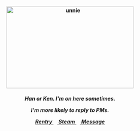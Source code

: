 <h4 align="center">
<img src="https://64.media.tumblr.com/feb295c8eda8aea26525ae782cdd9b8e/88ddfdb09b172908-07/s400x600/8e7ed47cfc4ad58d11a4fdf7a938165e801e972a.gifv"width="340" height="220" alt="unnie">
<br>
</h4>
<h5 align="center">
  Han or Ken. I'm on here sometimes.
<p align> I'm more likely to reply to PMs. </p>
  
<a href=https://rentry.co/kancho> Rentry </a>⠀<a href=https://steamcommunity.com/id/katocha/> Steam </a>⠀<a href=https://neospring.org/@gantz> Message </a>
